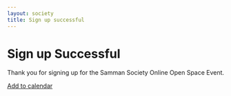 ```yaml
---
layout: society
title: Sign up successful
---
```


# Sign up Successful
Thank you for signing up for the Samman Society Online Open Space Event.

[Add to calendar](https://www.addevent.com/event/Aq15076772)
